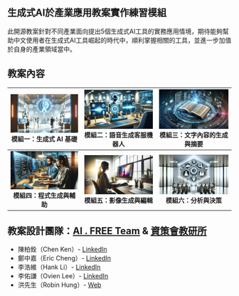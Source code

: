 ## 生成式AI於產業應用教案實作練習模組
此開源教案針對不同產業面向提出5個生成式AI工具的實務應用情境，期待能夠幫助中文使用者在生成式AI工具崛起的時代中，順利掌握相關的工具，並進一步加值於自身的產業領域當中。

## 教案內容
| [![pic1](https://github.com/AI-FREE-Team/Generative-AI-Industrial-Case-Study/blob/main/pics/pic1.png)](https://github.com/AI-FREE-Team/Generative-AI-Industrial-Case-Study/tree/main/%E6%95%99%E6%A1%881%EF%BC%9A%E7%94%9F%E6%88%90%E5%BC%8FAI%E5%9F%BA%E7%A4%8E) 模組一：生成式 AI 基礎| [![pic2](https://github.com/AI-FREE-Team/Generative-AI-Industrial-Case-Study/blob/main/pics/pic2.png)](https://github.com/AI-FREE-Team/Generative-AI-Industrial-Case-Study/tree/main/%E6%95%99%E6%A1%882%EF%BC%9A%E8%AA%9E%E9%9F%B3%E7%94%9F%E6%88%90%E5%AE%A2%E6%9C%8D%E6%A9%9F%E5%99%A8%E4%BA%BA) 模組二：語音生成客服機器人 | [![pic3](https://github.com/AI-FREE-Team/Generative-AI-Industrial-Case-Study/blob/main/pics/pic3.png)](https://github.com/AI-FREE-Team/Generative-AI-Industrial-Case-Study/tree/main/%E6%95%99%E6%A1%883%EF%BC%9A%E6%96%87%E5%AD%97%E5%85%A7%E5%AE%B9%E7%9A%84%E7%94%9F%E6%88%90%E8%88%87%E6%91%98%E8%A6%81) 模組三：文字內容的生成與摘要 |
| :---: | :---: | :---: |
| [![pic4](https://github.com/AI-FREE-Team/Generative-AI-Industrial-Case-Study/blob/main/pics/pic4.png)](https://github.com/AI-FREE-Team/Generative-AI-Industrial-Case-Study/tree/main/%E6%95%99%E6%A1%884%EF%BC%9A%E7%A8%8B%E5%BC%8F%E7%94%9F%E6%88%90%E8%88%87%E8%BC%94%E5%8A%A9) **模組四：程式生成與輔助** | [![pic5](https://github.com/AI-FREE-Team/Generative-AI-Industrial-Case-Study/blob/main/pics/pic5.png)](https://github.com/AI-FREE-Team/Generative-AI-Industrial-Case-Study/tree/main/%E6%95%99%E6%A1%885%EF%BC%9A%E5%BD%B1%E5%83%8F%E7%94%9F%E6%88%90%E8%88%87%E7%B7%A8%E8%BC%AF) **模組五：影像生成與編輯** | [![pic6](https://github.com/AI-FREE-Team/Generative-AI-Industrial-Case-Study/blob/main/pics/pic6.png)](https://github.com/AI-FREE-Team/Generative-AI-Industrial-Case-Study/tree/main/%E6%95%99%E6%A1%886%EF%BC%9A%E5%88%86%E6%9E%90%E8%88%87%E6%B1%BA%E7%AD%96) **模組六：分析與決策** |

## 教案設計團隊：[AI . FREE Team](https://www.facebook.com/aifreeteam/) & [資策會教研所](https://www.iiiedu.org.tw/)
* 陳柏銓（Chen Ken）- [LinkedIn](https://www.linkedin.com/in/pochuanchen/)
* 鄭中嘉（Eric Cheng）- [LinkedIn](https://www.linkedin.com/in/eric-cheng-ai-free-team/)
* 李浩維（Hank Li）- [LinkedIn](https://www.linkedin.com/in/%E6%B5%A9%E7%B6%AD-%E6%9D%8E-996248236/)
* 李佑謙（Ovien Lee）- [LinkedIn](https://www.linkedin.com/in/ovien-lee-b42a45231/)
* 洪先生（Robin Hung）- [Web](https://www.iiiedu.org.tw/)